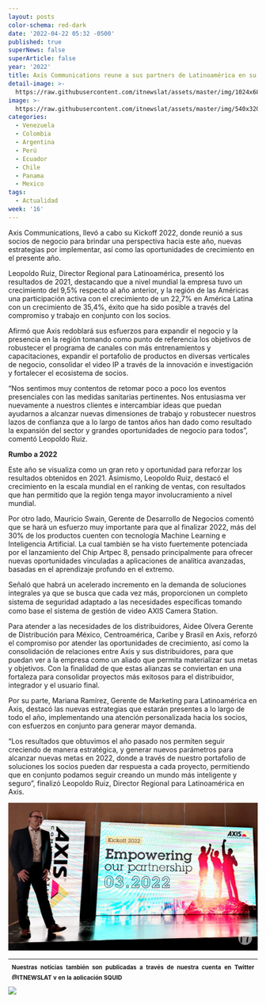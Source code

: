 ```yaml
---
layout: posts
color-schema: red-dark
date: '2022-04-22 05:32 -0500'
published: true
superNews: false
superArticle: false
year: '2022'
title: Axis Communications reune a sus partners de Latinoamérica en su Kickoff 2022
detail-image: >-
  https://raw.githubusercontent.com/itnewslat/assets/master/img/1024x680/axis-evento-g.jpg
image: >-
  https://raw.githubusercontent.com/itnewslat/assets/master/img/540x320/axis-evento-p.jpg
categories:
  - Venezuela
  - Colombia
  - Argentina
  - Perú
  - Ecuador
  - Chile
  - Panama
  - Mexico
tags:
  - Actualidad
week: '16'
---
```

Axis Communications, llevó a cabo su Kickoff 2022, donde reunió a sus socios de negocio para brindar una perspectiva hacia este año, nuevas estrategias por implementar, así como las oportunidades de crecimiento en el presente año.  

Leopoldo Ruiz, Director Regional para Latinoamérica, presentó los resultados de 2021, destacando que a nivel mundial la empresa tuvo un crecimiento del 9,5% respecto al año anterior, y la región de las Américas una participación activa con el crecimiento de un 22,7% en América Latina con un crecimiento de 35,4%, éxito que ha sido posible a través del compromiso y trabajo en conjunto con los socios. 

Afirmó que Axis redoblará sus esfuerzos para expandir el negocio y la presencia en la región tomando como punto de referencia los objetivos de robustecer el programa de canales con más entrenamientos y capacitaciones, expandir el portafolio de productos en diversas verticales de negocio, consolidar el video IP a través de la innovación e investigación y fortalecer el ecosistema de socios. 

“Nos sentimos muy contentos de retomar poco a poco los eventos presenciales con las medidas sanitarias pertinentes. Nos entusiasma ver nuevamente a nuestros clientes e intercambiar ideas que puedan ayudarnos a alcanzar nuevas dimensiones de trabajo y robustecer nuestros lazos de confianza que a lo largo de tantos años han dado como resultado la expansión del sector y grandes oportunidades de negocio para todos”, comentó Leopoldo Ruiz.  

**Rumbo a 2022** 

Este año se visualiza como un gran reto y oportunidad para reforzar los resultados obtenidos en 2021. Asimismo, Leopoldo Ruiz, destacó el crecimiento en la escala mundial en el ranking de ventas, con resultados que han permitido que la región tenga mayor involucramiento a nivel mundial.  

Por otro lado, Mauricio Swain, Gerente de Desarrollo de Negocios comentó que se hará un esfuerzo muy importante para que al finalizar 2022, más del 30% de los productos cuenten con tecnología Machine Learning e Inteligencia Artificial. La cual también se ha visto fuertemente potenciada por el lanzamiento del Chip Artpec 8, pensado principalmente para ofrecer nuevas oportunidades vinculadas a aplicaciones de analítica avanzadas, basadas en el aprendizaje profundo en el extremo. 

Señaló que habrá un acelerado incremento en la demanda de soluciones integrales ya que se busca que cada vez más, proporcionen un completo sistema de seguridad adaptado a las necesidades especíﬁcas tomando como base el sistema de gestión de video AXIS Camera Station. 

Para atender a las necesidades de los distribuidores, Aidee Olvera Gerente de Distribución para México, Centroamérica, Caribe y Brasil en Axis, reforzó el compromiso por atender las oportunidades de crecimiento, así como la consolidación de relaciones entre Axis y sus distribuidores, para que puedan ver a la empresa como un aliado que permita materializar sus metas y objetivos. Con la finalidad de que estas alianzas se conviertan en una fortaleza para consolidar proyectos más exitosos para el distribuidor, integrador y el usuario final.    

Por su parte, Mariana Ramírez, Gerente de Marketing para Latinoamérica en Axis, destacó las nuevas estrategias que estarán presentes a lo largo de todo el año, implementando una atención personalizada hacia los socios, con esfuerzos en conjunto para generar mayor demanda. 

“Los resultados que obtuvimos el año pasado nos permiten seguir creciendo de manera estratégica, y generar nuevos parámetros para alcanzar nuevas metas en 2022, donde a través de nuestro portafolio de soluciones los socios pueden dar respuesta a cada proyecto, permitiendo que en conjunto podamos seguir creando un mundo más inteligente y seguro”, finalizó Leopoldo Ruiz, Director Regional para Latinoamérica en Axis. 

![](https://raw.githubusercontent.com/itnewslat/assets/master/img/540x320/axis-evento-p.jpg)

<table style="height: 42px;" width="569">
<tbody>
<tr>
<td style="text-align: justify;"><sub><strong>Nuestras noticias también son publicadas a través de nuestra cuenta en Twitter <a href="https://twitter.com/itnewslat?lang=es">@ITNEWSLAT</a> y en la aplicación <a href="https://squidapp.co/en/">SQUID</a></strong></sub></td>
</tr>
</tbody>
</table>

<img src="https://tracker.metricool.com/c3po.jpg?hash=56f88a41e39ab42c063cc51676587a04"/>